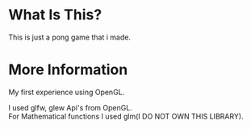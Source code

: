 # What Is This?
This is just a pong game that i made.</br>

# More Information
My first experience using OpenGL.</br>

I used glfw, glew Api's from OpenGL.</br>
For Mathematical functions I used glm(I DO NOT OWN THIS LIBRARY).

